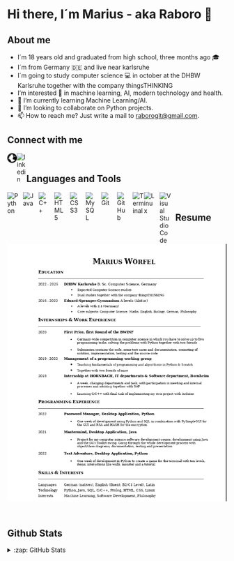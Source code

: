 # Hi there, I´m Marius - aka Raboro 👋

## About me 
- I´m 18 years old and graduated from high school, three months ago 🎓
- I´m from Germany 🇩🇪 and live near karlsruhe
- I´m going to study computer science 💻 in october at the DHBW Karlsruhe together with the company thingsTHINKING
- I’m interested 👀 in machine learning, AI, modern technology and health.
- 🌱 I’m currently learning Machine Learning/AI.
- 💞️ I’m looking to collaborate on Python projects.
- 📫 How to reach me? Just write a mail to raborogit@gmail.com.


## Connect with me

[<img align="left" alt="website" width="22px" src="https://raw.githubusercontent.com/iconic/open-iconic/master/svg/globe.svg" />][website]
[<img align="left" alt="linkedin" width="22px" src="https://cdn.jsdelivr.net/npm/simple-icons@v3/icons/linkedin.svg" />][linkedin]

<br />

## Languages and Tools

[<img align="left" alt="Python" width="26px" src="https://cdn.jsdelivr.net/gh/devicons/devicon/icons/python/python-original.svg" style="padding-right:10px;" />][no_link]

[<img align="left" alt="Java" width="26px" src="https://cdn.jsdelivr.net/gh/devicons/devicon/icons/java/java-original.svg"  style="padding-right:10px;" />][no_link]

[<img align="left" alt="C++" width="26px" src="https://cdn.jsdelivr.net/gh/devicons/devicon/icons/cplusplus/cplusplus-original.svg" style="padding-right:10px;" />][no_link]

[<img align="left" alt="HTML5" width="26px" src="https://cdn.jsdelivr.net/gh/devicons/devicon/icons/html5/html5-original.svg" style="padding-right:10px;" />][no_link]

[<img align="left" alt="CSS3" width="26px" src="https://cdn.jsdelivr.net/gh/devicons/devicon/icons/css3/css3-original.svg" style="padding-right:10px;" />][no_link]

[<img align="left" alt="MySQL" width="26px" src="https://cdn.jsdelivr.net/gh/devicons/devicon/icons/mysql/mysql-original.svg" style="padding-right:10px;" />][no_link]

[<img align="left" alt="Git" width="26px" src="https://cdn.jsdelivr.net/gh/devicons/devicon/icons/git/git-original.svg" style="padding-right:10px;" />][no_link]

[<img align="left" alt="GitHub" width="26px" src="https://user-images.githubusercontent.com/3369400/139447912-e0f43f33-6d9f-45f8-be46-2df5bbc91289.png" style="padding-right:10px;" />][no_link]

[<img align="left" alt="Terminal" width="26px" src="https://cdn.jsdelivr.net/npm/simple-icons@7.4.0/icons/gnometerminal.svg" />][no_link]

[<img align="left" alt="Linux" width="26px" src="https://cdn.jsdelivr.net/gh/devicons/devicon/icons/linux/linux-original.svg" style="padding-right:10px;" />][no_link]

[<img align="left" alt="Visual Studio Code" width="26px" src="https://cdn.jsdelivr.net/gh/devicons/devicon/icons/vscode/vscode-original.svg" style="padding-right:10px;" />][no_link]

<br />

## Resume
[<img align="center" src="https://github.com/Raboro/Raboro/blob/main/resume_raboro.png"/>][no_link]

<br />

## Github Stats

<details>
  <summary>:zap: GitHub Stats</summary>

  <img align="left" alt="Raboro's GitHub Stats" src="https://github-readme-stats.vercel.app/api?username=Raboro&show_icons=true&hide_border=false&title_color=ff652f&icon_color=FFE400&bg_color=09131B&text_color=ffffff&border_color=0c1a25" />

</details>


[website]: https://mariuswoerfel.netlify.app/
[linkedin]: https://www.linkedin.com/in/marius-woerfel-bb35191b5/
[no_link]: https://github.com/Raboro
